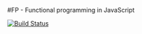 #FP - Functional programming in JavaScript

[![Build Status](https://magnum.travis-ci.com/intel-js/fp.svg?token=hzGqycZtv9Mqr57r2G57)](https://magnum.travis-ci.com/intel-js/fp)
